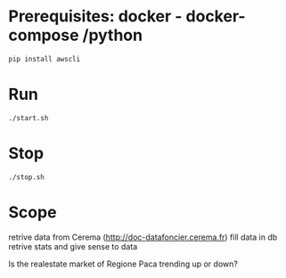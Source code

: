 # Prerequisites: docker - docker-compose /python
```
pip install awscli
```

# Run
```
./start.sh
```

# Stop
```
./stop.sh
```

# Scope

retrive data from Cerema (http://doc-datafoncier.cerema.fr)
fill data in db
retrive stats and give sense to data

Is the realestate market of Regione Paca trending up or down?
